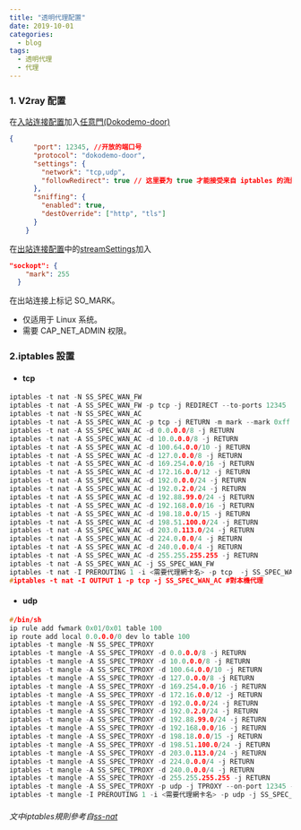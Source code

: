 ```yaml
---
title: "透明代理配置"
date: 2019-10-01
categories:
  - blog
tags:
  - 透明代理
  - 代理
---
```

### 1. V2ray 配置
在[入站连接配置](https://v2ray.com/chapter_02/01_overview.html#inboundobject)加入[任意門(Dokodemo-door)](https://v2ray.com/chapter_02/protocols/dokodemo.html#dokodemo-door)
```json
{
      "port": 12345, //开放的端口号
      "protocol": "dokodemo-door",
      "settings": {
        "network": "tcp,udp",
        "followRedirect": true // 这里要为 true 才能接受来自 iptables 的流量
      },
      "sniffing": {
        "enabled": true,
        "destOverride": ["http", "tls"]
      }
    }
```
在[出站连接配置](https://v2ray.com/chapter_02/01_overview.html#outboundobject)中的[streamSettings](https://v2ray.com/chapter_02/05_transport.html#%E5%BA%95%E5%B1%82%E4%BC%A0%E8%BE%93%E9%85%8D%E7%BD%AE)加入

```json
"sockopt": {
    "mark": 255
  }
  ```
在出站连接上标记 SO_MARK。

- 仅适用于 Linux 系统。
- 需要 CAP_NET_ADMIN 权限。

### 2.iptables 設置
- #### tcp
```c
iptables -t nat -N SS_SPEC_WAN_FW 
iptables -t nat -A SS_SPEC_WAN_FW -p tcp -j REDIRECT --to-ports 12345
iptables -t nat -N SS_SPEC_WAN_AC
iptables -t nat -A SS_SPEC_WAN_AC -p tcp -j RETURN -m mark --mark 0xff
iptables -t nat -A SS_SPEC_WAN_AC -d 0.0.0.0/8 -j RETURN
iptables -t nat -A SS_SPEC_WAN_AC -d 10.0.0.0/8 -j RETURN
iptables -t nat -A SS_SPEC_WAN_AC -d 100.64.0.0/10 -j RETURN
iptables -t nat -A SS_SPEC_WAN_AC -d 127.0.0.0/8 -j RETURN
iptables -t nat -A SS_SPEC_WAN_AC -d 169.254.0.0/16 -j RETURN
iptables -t nat -A SS_SPEC_WAN_AC -d 172.16.0.0/12 -j RETURN
iptables -t nat -A SS_SPEC_WAN_AC -d 192.0.0.0/24 -j RETURN
iptables -t nat -A SS_SPEC_WAN_AC -d 192.0.2.0/24 -j RETURN
iptables -t nat -A SS_SPEC_WAN_AC -d 192.88.99.0/24 -j RETURN
iptables -t nat -A SS_SPEC_WAN_AC -d 192.168.0.0/16 -j RETURN
iptables -t nat -A SS_SPEC_WAN_AC -d 198.18.0.0/15 -j RETURN
iptables -t nat -A SS_SPEC_WAN_AC -d 198.51.100.0/24 -j RETURN
iptables -t nat -A SS_SPEC_WAN_AC -d 203.0.113.0/24 -j RETURN
iptables -t nat -A SS_SPEC_WAN_AC -d 224.0.0.0/4 -j RETURN
iptables -t nat -A SS_SPEC_WAN_AC -d 240.0.0.0/4 -j RETURN
iptables -t nat -A SS_SPEC_WAN_AC -d 255.255.255.255 -j RETURN	
iptables -t nat -A SS_SPEC_WAN_AC -j SS_SPEC_WAN_FW
iptables -t nat -I PREROUTING 1 -i <需要代理網卡名> -p tcp  -j SS_SPEC_WAN_AC
#iptables -t nat -I OUTPUT 1 -p tcp -j SS_SPEC_WAN_AC #對本機代理
```
- #### udp
```c
#/bin/sh
ip rule add fwmark 0x01/0x01 table 100
ip route add local 0.0.0.0/0 dev lo table 100
iptables -t mangle -N SS_SPEC_TPROXY
iptables -t mangle -A SS_SPEC_TPROXY -d 0.0.0.0/8 -j RETURN
iptables -t mangle -A SS_SPEC_TPROXY -d 10.0.0.0/8 -j RETURN
iptables -t mangle -A SS_SPEC_TPROXY -d 100.64.0.0/10 -j RETURN
iptables -t mangle -A SS_SPEC_TPROXY -d 127.0.0.0/8 -j RETURN
iptables -t mangle -A SS_SPEC_TPROXY -d 169.254.0.0/16 -j RETURN
iptables -t mangle -A SS_SPEC_TPROXY -d 172.16.0.0/12 -j RETURN
iptables -t mangle -A SS_SPEC_TPROXY -d 192.0.0.0/24 -j RETURN
iptables -t mangle -A SS_SPEC_TPROXY -d 192.0.2.0/24 -j RETURN
iptables -t mangle -A SS_SPEC_TPROXY -d 192.88.99.0/24 -j RETURN
iptables -t mangle -A SS_SPEC_TPROXY -d 192.168.0.0/16 -j RETURN
iptables -t mangle -A SS_SPEC_TPROXY -d 198.18.0.0/15 -j RETURN
iptables -t mangle -A SS_SPEC_TPROXY -d 198.51.100.0/24 -j RETURN
iptables -t mangle -A SS_SPEC_TPROXY -d 203.0.113.0/24 -j RETURN
iptables -t mangle -A SS_SPEC_TPROXY -d 224.0.0.0/4 -j RETURN
iptables -t mangle -A SS_SPEC_TPROXY -d 240.0.0.0/4 -j RETURN
iptables -t mangle -A SS_SPEC_TPROXY -d 255.255.255.255 -j RETURN	
iptables -t mangle -A SS_SPEC_TPROXY -p udp -j TPROXY --on-port 12345 --tproxy-mark 0x01/0x01
iptables -t mangle -I PREROUTING 1 -i <需要代理網卡名> -p udp -j SS_SPEC_TPROXY
```

###### 文中iptables規則參考自[ss-nat](https://github.com/shadowsocks/shadowsocks-libev/blob/master/src/ss-nat)